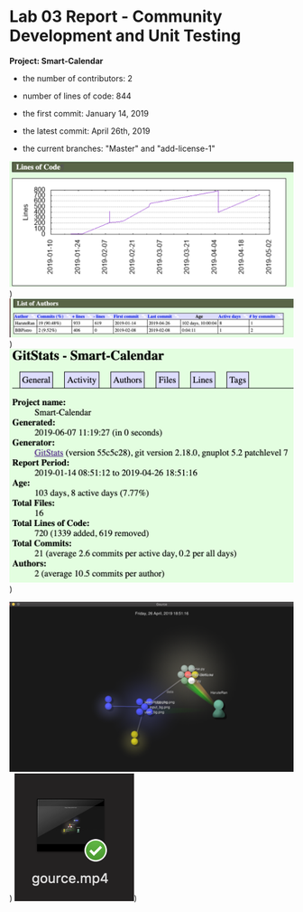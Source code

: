 # Lab 03 Report - Community Development and Unit Testing


**Project: Smart-Calendar**

- the number of contributors: 2
- number of lines of code: 844

- the first commit: January 14, 2019
- the latest commit: April 26th, 2019
- the current branches: "Master" and "add-license-1"

![alt text](https://raw.githubusercontent.com/pangtsu/oss-repo-template/master/11.png
))
![alt text](https://raw.githubusercontent.com/pangtsu/oss-repo-template/master/22.png
))
![alt text](https://raw.githubusercontent.com/pangtsu/oss-repo-template/master/33.png
))

![alt text](https://raw.githubusercontent.com/pangtsu/oss-repo-template/master/44.png
))
![alt text](https://raw.githubusercontent.com/pangtsu/oss-repo-template/master/55.png
))
